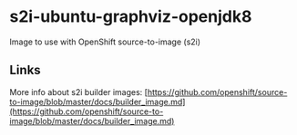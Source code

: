 # s2i-ubuntu-graphviz-openjdk8

Image to use with OpenShift source-to-image (s2i)

## Links

More info about s2i builder images: [https://github.com/openshift/source-to-image/blob/master/docs/builder_image.md](https://github.com/openshift/source-to-image/blob/master/docs/builder_image.md)
